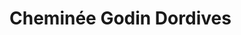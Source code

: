 <!DOCTYPE html>
<html lang="fr">
<head>
    <meta charset="UTF-8">
    <meta name="viewport" content="width=device-width, initial-scale=1.0">
    <title>Cheminée Godin Dordives</title>
    <link rel="stylesheet" href="styles.css">
</head>
<body>
    <div class="container">
        <h1>Cheminée Godin Dordives</h1>
    </div>
</body>
</html>
